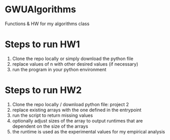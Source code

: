 # GWUAlgorithms
Functions &amp; HW for my algorithms class

# Steps to run HW1
1. Clone the repo locally or simply download the python file
2. replace values of n with other desired values (if necessary)
3. run the program in your python environment

# Steps to run HW2
1. Clone the repo locally / download python file: project 2
2. replace existing arrays with the one defined in the entrypoint
3. run the script to return missing values
4. optionally adjust sizes of the array to output runtimes that are dependent on the size of the arrays
5. the runtime is used as the experimental values for my empirical analysis
